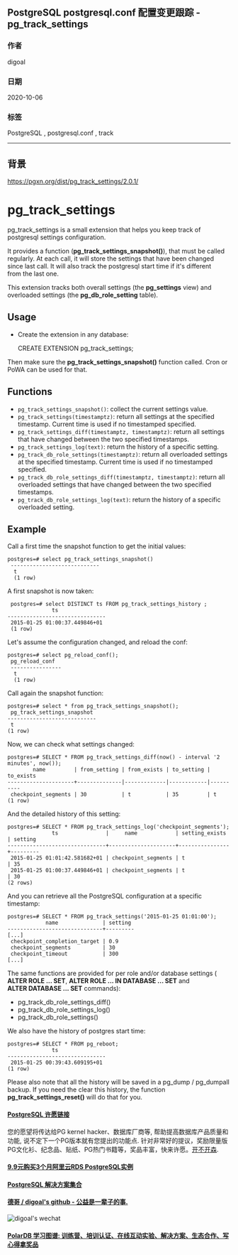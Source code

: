## PostgreSQL postgresql.conf 配置变更跟踪 - pg_track_settings                 
                    
### 作者                    
digoal                    
                    
### 日期                    
2020-10-06                    
                    
### 标签                    
PostgreSQL , postgresql.conf , track                    
                    
----                    
                    
## 背景             
    
https://pgxn.org/dist/pg_track_settings/2.0.1/    
    
pg_track_settings    
=================    
    
pg_track_settings is a small extension that helps you keep track of    
postgresql settings configuration.    
    
It provides a function (**pg_track_settings_snapshot()**), that must be called    
regularly. At each call, it will store the settings that have been changed    
since last call. It will also track the postgresql start time if it's different    
from the last one.    
    
This extension tracks both overall settings (the **pg_settings** view) and    
overloaded settings (the **pg_db_role_setting** table).    
    
Usage    
-----    
    
- Create the extension in any database:    
    
    CREATE EXTENSION pg_track_settings;    
    
Then make sure the **pg_track_settings_snapshot()** function called. Cron or    
PoWA can be used for that.    
    
Functions    
---------    
    
- `pg_track_settings_snapshot()`: collect the current settings value.    
- `pg_track_settings(timestamptz)`: return all settings at the specified timestamp. Current time is used if no timestamped specified.    
- `pg_track_settings_diff(timestamptz, timestamptz)`: return all settings that have changed between the two specified timestamps.    
- `pg_track_settings_log(text)`: return the history of a specific setting.    
- `pg_track_db_role_settings(timestamptz)`: return all overloaded settings at the specified timestamp. Current time is used if no timestamped specified.    
- `pg_track_db_role_settings_diff(timestamptz, timestamptz)`: return all overloaded settings that have changed between the two specified timestamps.    
- `pg_track_db_role_settings_log(text)`: return the history of a specific overloaded setting.    
    
Example    
-------    
Call a first time the snapshot function to get the initial values:    
    
    postgres=# select pg_track_settings_snapshot()    
     ----------------------------    
      t    
      (1 row)    
    
A first snapshot is now taken:    
    
     postgres=# select DISTINCT ts FROM pg_track_settings_history ;    
                  ts    
    -------------------------------    
     2015-01-25 01:00:37.449846+01    
     (1 row)    
    
Let's assume the configuration changed, and reload the conf:    
    
    postgres=# select pg_reload_conf();    
     pg_reload_conf    
     ----------------    
      t    
      (1 row)    
    
Call again the snapshot function:    
    
    postgres=# select * from pg_track_settings_snapshot();    
     pg_track_settings_snapshot    
    ----------------------------    
     t    
    (1 row)    
    
Now, we can check what settings changed:    
    
    postgres=# SELECT * FROM pg_track_settings_diff(now() - interval '2 minutes', now());    
            name         | from_setting | from_exists | to_setting | to_exists    
    ---------------------+--------------|-------------|------------|----------    
     checkpoint_segments | 30           | t           | 35         | t    
    (1 row)    
    
And the detailed history of this setting:    
    
    postgres=# SELECT * FROM pg_track_settings_log('checkpoint_segments');    
                  ts               |     name            | setting_exists | setting    
    -------------------------------+---------------------+----------------+---------    
     2015-01-25 01:01:42.581682+01 | checkpoint_segments | t              | 35    
     2015-01-25 01:00:37.449846+01 | checkpoint_segments | t              | 30    
    (2 rows)    
    
And you can retrieve all the PostgreSQL configuration at a specific timestamp:    
    
    
    postgres=# SELECT * FROM pg_track_settings('2015-01-25 01:01:00');    
                name              | setting    
    ------------------------------+---------    
    [...]    
     checkpoint_completion_target | 0.9    
     checkpoint_segments          | 30    
     checkpoint_timeout           | 300    
    [...]    
    
The same functions are provided for per role and/or database settings (    
**ALTER ROLE ... SET**, **ALTER ROLE ... IN DATABASE ... SET** and    
**ALTER DATABASE ... SET** commands):    
    
  - pg\_track\_db\_role\_settings\_diff()    
  - pg\_track\_db\_role\_settings\_log()    
  - pg\_track\_db\_role\_settings()    
    
We also have the history of postgres start time:    
    
    postgres=# SELECT * FROM pg_reboot;    
                  ts    
    -------------------------------    
     2015-01-25 00:39:43.609195+01    
    (1 row)    
    
Please also note that all the history will be saved in a pg\_dump / pg\_dumpall    
backup.  If you need the clear this history, the function    
**pg\_track\_settings\_reset()** will do that for you.    
    
    
  
#### [PostgreSQL 许愿链接](https://github.com/digoal/blog/issues/76 "269ac3d1c492e938c0191101c7238216")
您的愿望将传达给PG kernel hacker、数据库厂商等, 帮助提高数据库产品质量和功能, 说不定下一个PG版本就有您提出的功能点. 针对非常好的提议，奖励限量版PG文化衫、纪念品、贴纸、PG热门书籍等，奖品丰富，快来许愿。[开不开森](https://github.com/digoal/blog/issues/76 "269ac3d1c492e938c0191101c7238216").  
  
  
#### [9.9元购买3个月阿里云RDS PostgreSQL实例](https://www.aliyun.com/database/postgresqlactivity "57258f76c37864c6e6d23383d05714ea")
  
  
#### [PostgreSQL 解决方案集合](https://yq.aliyun.com/topic/118 "40cff096e9ed7122c512b35d8561d9c8")
  
  
#### [德哥 / digoal's github - 公益是一辈子的事.](https://github.com/digoal/blog/blob/master/README.md "22709685feb7cab07d30f30387f0a9ae")
  
  
![digoal's wechat](../pic/digoal_weixin.jpg "f7ad92eeba24523fd47a6e1a0e691b59")
  
  
#### [PolarDB 学习图谱: 训练营、培训认证、在线互动实验、解决方案、生态合作、写心得拿奖品](https://www.aliyun.com/database/openpolardb/activity "8642f60e04ed0c814bf9cb9677976bd4")
  

